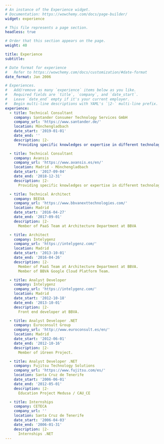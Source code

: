 ```yaml
---
# An instance of the Experience widget.
# Documentation: https://wowchemy.com/docs/page-builder/
widget: experience

# This file represents a page section.
headless: true

# Order that this section appears on the page.
weight: 40

title: Experience
subtitle:

# Date format for experience
#   Refer to https://wowchemy.com/docs/customization/#date-format
date_format: Jan 2006

# Experiences.
#   Add/remove as many `experience` items below as you like.
#   Required fields are `title`, `company`, and `date_start`.
#   Leave `date_end` empty if it's your current employer.
#   Begin multi-line descriptions with YAML's `|2-` multi-line prefix.
experience:
  - title: Technical Consultant
    company: Santander Consumer Technology Services GmbH 
    company_url: 'https://www.santander.de/'
    location: Mönchengladbach
    date_start: '2019-01-01'
    date_end: ''
    description: |2-
      Providing specific knowledges or expertise in different technologies / platforms at the Channels DE area. Support projects in their whole life (design recommendations, development procedures, environment preparation, deployment support, etc.):

  - title: Technical Consultant
    company: Avansis
    company_url: 'https://www.avansis.es/en/'
    location: Madrid - Mönchengladbach
    date_start: '2017-09-04'
    date_end: '2018-12-31'
    description: |2-
      Providing specific knowledges or expertise in different technologies / platforms at the Channels DE area. Support projects in their whole life (design recommendations, development procedures, environment preparation, deployment support, etc.)

  - title: Technical Architect
    company: BEEVA
    company_url: 'https://www.bbvanexttechnologies.com/'
    location: Madrid
    date_start: '2016-04-27'
    date_end: '2017-09-01'
    description: |2-
      Member of PaaS Team at Architecture Department at BBVA

  - title: Architect
    company: Intelygenz
    company_url: 'https://intelygenz.com/'
    location: Madrid
    date_start: '2013-10-01'
    date_end: '2016-04-26'
    description: |2-
      Member of PaaS Team at Architecture Department at BBVA.
      Member of BBVA Google Cloud Platform Team.

  - title: Analyst Developer
    company: Intelygenz
    company_url: 'https://intelygenz.com/'
    location: Madrid
    date_start: '2012-10-18'
    date_end: '2013-10-01'
    description: |2-
      Front end developer at BBVA.

  - title: Analyst Developer .NET
    company: Euroconsult Group
    company_url: 'http://www.euroconsult.es/en/'
    location: Madrid
    date_start: '2012-06-01'
    date_end: '2012-10-16'
    description: |2-
      Member of iGreen Project.

  - title: Analyst Developer .NET
    company: Fujitsu Technology Solutions
    company_url: 'https://www.fujitsu.com/es/'
    location: Santa Cruz de Tenerife
    date_start: '2006-06-01'
    date_end: '2012-05-01'
    description: |2-
      Education Project Medusa / CAU_CE

  - title: Internships
    company: CETECA
    company_url: ''
    location: Santa Cruz de Tenerife
    date_start: '2006-04-03'
    date_end: '2006-01-31'
    description: |2-
      Internships .NET
---
```

